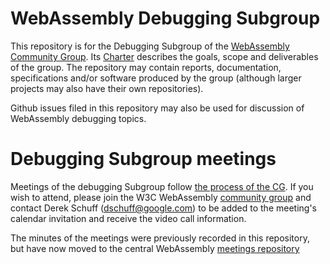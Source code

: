 # WebAssembly Debugging Subgroup

This repository is for the Debugging Subgroup of the 
[WebAssembly Community Group](https://www.w3.org/community/webassembly/). Its
[Charter](Charter.md) describes the goals, scope and deliverables of the group.
The repository may contain reports, documentation, specifications and/or software
produced by the group (although larger projects may also have their own repositories).

Github issues filed in this repository may also be used for discussion of WebAssembly
debugging topics.


# Debugging Subgroup meetings

Meetings of the debugging Subgroup follow
[the process of the CG](https://github.com/WebAssembly/meetings). If you wish to
attend, please join the W3C WebAssembly
[community group](https://www.w3.org/community/webassembly/) and contact
Derek Schuff (dschuff@google.com) to be added to the meeting's calendar
invitation and receive the video call information.

The minutes of the meetings were previously recorded in this repository, but
have now moved to the central WebAssembly
[meetings repository](https://github.com/WebAssembly/meetings/tree/master/debugging)
